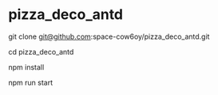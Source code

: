 # pizza_deco_antd

git clone git@github.com:space-cow6oy/pizza_deco_antd.git

cd pizza_deco_antd

npm install 

npm run start
